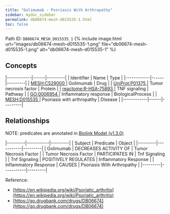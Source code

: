 ```yaml
---
title: "Golimumab - Psoriasis With Arthropathy"
sidebar: mydoc_sidebar
permalink: db06674-mesh-d015535-1.html
toc: false 
---
```



Path ID: `DB06674_MESH_D015535_1`
{% include image.html url="images/db06674-mesh-d015535-1.png" file="db06674-mesh-d015535-1.png" alt="db06674-mesh-d015535-1" %}

## Concepts

|------------|------|---------|
| Identifier | Name | Type    |
|------------|------|---------|
| <a href="https://identifiers.org/MESH:C529000">MESH:C529000 </a> | Golimumab | Drug |
| <a href="https://identifiers.org/UniProt:P01375">UniProt:P01375 </a> | Tumor necrosis factor | Protein |
| <a href="https://identifiers.org/reactome:R-HSA-75893">reactome:R-HSA-75893 </a> | TNF signaling | Pathway |
| <a href="https://identifiers.org/GO:0006954">GO:0006954 </a> | Inflammatory response | BiologicalProcess |
| <a href="https://identifiers.org/MESH:D015535">MESH:D015535 </a> | Psoriasis with arthropathy | Disease |
|------------|------|---------|

## Relationships


NOTE: predicates are annotated in <a href="https://github.com/biolink/biolink-model/releases/tag/v1.3.0">Biolink Model (v1.3.0)</a>

|---------|-----------|---------|
| Subject | Predicate | Object  |
|---------|-----------|---------|
| Golimumab | DECREASES ACTIVITY OF | Tumor Necrosis Factor |
| Tumor Necrosis Factor | PARTICIPATES IN | Tnf Signaling |
| Tnf Signaling | POSITIVELY REGULATES | Inflammatory Response |
| Inflammatory Response | CAUSES | Psoriasis With Arthropathy |
|---------|-----------|---------|

Reference: 
  - [https://en.wikipedia.org/wiki/Psoriatic_arthritis](https://en.wikipedia.org/wiki/Psoriatic_arthritis)
  - [https://go.drugbank.com/drugs/DB06674](https://go.drugbank.com/drugs/DB06674)
